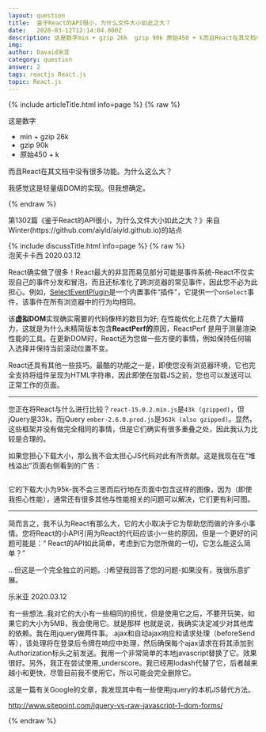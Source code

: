 ```yaml
---
layout: question
title:  鉴于React的API很小，为什么文件大小如此之大？
date:   2020-03-12T12:14:04.000Z
description: 这是数字min + gzip 26k  gzip 90k 原始450 + k而且React在其文档中没有很多功能。为什么这么大？我感觉...
img: 
author: Davaid米亚
category: question
answer: 2
tags: reactjs React.js
topic: React.js
---
```

<div class="article-root">
  <div class="article">
    {% include articleTitle.html info=page %}
    {% raw %}
    <div class="article-content"><p><font style="vertical-align: inherit;"><font style="vertical-align: inherit;">这是数字</font></font></p>

<ul>
<li><font style="vertical-align: inherit;"><font style="vertical-align: inherit;">min + gzip 26k  </font></font></li>
<li><font style="vertical-align: inherit;"><font style="vertical-align: inherit;">gzip 90k </font></font></li>
<li><font style="vertical-align: inherit;"><font style="vertical-align: inherit;">原始450 + k</font></font></li>
</ul>

<p><font style="vertical-align: inherit;"><font style="vertical-align: inherit;">而且React在其文档中没有很多功能。</font><font style="vertical-align: inherit;">为什么这么大？</font></font></p>

<p><font style="vertical-align: inherit;"><font style="vertical-align: inherit;">我感觉这是轻量级DOM的实现。</font><font style="vertical-align: inherit;">但我想确定。</font></font></p></div>
    {% endraw %}
  </div>
  <p class="winter_mark">第1302篇《鉴于React的API很小，为什么文件大小如此之大？》来自Winter(https://github.com/aiyld/aiyld.github.io)的站点</p>
  <div class="discuss-wrapper">
    {% include discussTitle.html info=page %}
    {% raw %}
    <div class="discuss-item">
        <div class="discuss-parent">
          <div class="discuss-meta">
            <span class="discuss-user">泡芙卡卡西</span>
            <span class="discuss-time">2020.03.12</span>
          </div>
          <div class="discuss-comment"><p><font style="vertical-align: inherit;"><font style="vertical-align: inherit;">React确实做了很多！</font><font style="vertical-align: inherit;">React最大的非显而易见部分可能是事件系统-React不仅实现自己的事件分发和冒泡，而且还标准化了跨浏览器的常见事件，因此您不必为此担心。</font><font style="vertical-align: inherit;">例如，</font></font><a href="https://github.com/facebook/react/blob/28eddd16700d5c086c6235b3be9c1674a2fa3a4a/src/eventPlugins/SelectEventPlugin.js" rel="noreferrer"><font style="vertical-align: inherit;"><font style="vertical-align: inherit;">SelectEventPlugin</font></font></a><font style="vertical-align: inherit;"><font style="vertical-align: inherit;">是一个内置事件“插件”，它提供一个</font></font><code>onSelect</code><font style="vertical-align: inherit;"><font style="vertical-align: inherit;">事件，</font><font style="vertical-align: inherit;">该</font><font style="vertical-align: inherit;">事件在所有浏览器中的行为均相同。</font></font></p>

<p><font style="vertical-align: inherit;"><font style="vertical-align: inherit;">该</font></font><strong><font style="vertical-align: inherit;"><font style="vertical-align: inherit;">虚拟DOM</font></font></strong><font style="vertical-align: inherit;"><font style="vertical-align: inherit;">实现确实需要的代码像样的数目为好; </font><font style="vertical-align: inherit;">在性能优化上花费了大量精力，这就是为什么未精简版本包含</font></font><strong><font style="vertical-align: inherit;"><font style="vertical-align: inherit;">ReactPerf的</font></font></strong><font style="vertical-align: inherit;"><font style="vertical-align: inherit;">原因，ReactPerf </font><font style="vertical-align: inherit;">是用于测量渲染性能的工具。</font><font style="vertical-align: inherit;">在更新DOM时，React还为您做一些方便的事情，例如保持任何输入选择并保持当前滚动位置不变。</font></font></p>

<p><font style="vertical-align: inherit;"><font style="vertical-align: inherit;">React还具有其他一些技巧。</font><font style="vertical-align: inherit;">最酷的功能之一是，即使您没有浏览器环境，它也完全支持将组件呈现为HTML字符串，因此即使在加载JS之前，您也可以发送可以正常工作的页面。</font></font></p>

<hr>

<p><font style="vertical-align: inherit;"><font style="vertical-align: inherit;">您正在将React与什么进行比较？</font></font><code>react-15.0.2.min.js</code><font style="vertical-align: inherit;"><font style="vertical-align: inherit;">是</font></font><code>43k (gzipped)</code><font style="vertical-align: inherit;"><font style="vertical-align: inherit;">，但jQuery是33k，而jQuery </font></font><code>ember-2.6.0.prod.js</code><font style="vertical-align: inherit;"><font style="vertical-align: inherit;">是</font></font><code>363k (also gzipped)</code><font style="vertical-align: inherit;"><font style="vertical-align: inherit;">。</font><font style="vertical-align: inherit;">显然，这些框架并没有做完全相同的事情，但是它们确实有很多重叠之处，因此我认为比较是合理的。</font></font></p>

<p><font style="vertical-align: inherit;"><font style="vertical-align: inherit;">如果您担心下载大小，那么我不会太担心JS代码对此有所贡献。</font><font style="vertical-align: inherit;">这是我现在在“堆栈溢出”页面右侧看到的广告：</font></font></p>

<p><img src="https://static.adzerk.net/Advertisers/9ab0362823a548228a99dd813b6c6f37.png" alt=""></p>

<p><font style="vertical-align: inherit;"><font style="vertical-align: inherit;">它的下载大小为95k-我不会三思而后行地在页面中包含这样的图像，因为（即使我担心性能），通常还有很多其他与性能相关的问题可以解决，它们更有利可图。</font></font></p>

<hr>

<p><font style="vertical-align: inherit;"><font style="vertical-align: inherit;">简而言之，我不认为React有那么大，它的大小取决于它为帮助您而做的许多小事情。</font><font style="vertical-align: inherit;">您将React的小API引用为React的代码应该小一些的原因，但是一个更好的问题可能是：“ React的API如此简单，考虑到它为您所做的一切，它怎么能这么简单？”</font></font></p>

<p><font style="vertical-align: inherit;"><font style="vertical-align: inherit;">…但这是一个完全独立的问题。</font><font style="vertical-align: inherit;">:)希望我回答了您的问题-如果没有，我很乐意扩展。</font></font></p></div>
        </div></div><div class="discuss-item">
        <div class="discuss-parent">
          <div class="discuss-meta">
            <span class="discuss-user">乐米亚</span>
            <span class="discuss-time">2020.03.12</span>
          </div>
          <div class="discuss-comment"><p><font style="vertical-align: inherit;"><font style="vertical-align: inherit;">有一些想法..我对它的大小有一些相同的担忧，但是使用它之后，不要开玩笑，如果它的大小为5MB，我会使用它。</font><font style="vertical-align: inherit;">就是那样 </font><font style="vertical-align: inherit;">也就是说，我确实决定减少对其他库的依赖。</font><font style="vertical-align: inherit;">我在用jquery做两件事。.ajax和自动ajax响应和请求处理（beforeSend等），该处理将在登录后令牌在响应中处理，然后确保每个ajax请求在将其添加到Authorization标头之前发送。</font><font style="vertical-align: inherit;">我用一个非常简单的本地javascript替换了它。</font><font style="vertical-align: inherit;">效果很好。</font><font style="vertical-align: inherit;">另外，我正在尝试使用_underscore。</font><font style="vertical-align: inherit;">我已经用lodash代替了它，后者越来越小和更快，尽管目前我不使用它，所以可能会完全删除它。</font></font></p>

<p><font style="vertical-align: inherit;"><font style="vertical-align: inherit;">这是一篇有关Google的文章，我发现其中有一些使用jquery的本机JS替代方法。</font></font></p>

<p><a href="http://www.sitepoint.com/jquery-vs-raw-javascript-1-dom-forms/" rel="nofollow"><font style="vertical-align: inherit;"><font style="vertical-align: inherit;">http://www.sitepoint.com/jquery-vs-raw-javascript-1-dom-forms/</font></font></a></p></div>
        </div></div>
    {% endraw %}
  </div>
<div>
